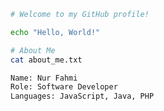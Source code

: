 ```sh
# Welcome to my GitHub profile!

echo "Hello, World!"
```

```sh
# About Me
cat about_me.txt
```
```txt
Name: Nur Fahmi
Role: Software Developer
Languages: JavaScript, Java, PHP
```
